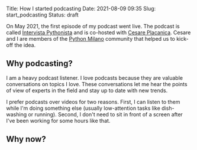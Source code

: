 Title: How I started podcasting
Date: 2021-08-09 09:35
Slug: start_podcasting
Status: draft

On May 2021, the first episode of my podcast went live. The podcast is called [Intervista Pythonista](http://intervistapythonista.com/) and is co-hosted with [Cesare Placanica](https://it.linkedin.com/in/cesare-placanica). Cesare and I are members of the [Python Milano](http://milano.python.it/) community that helped us to kick-off the idea.

## Why podcasting?

I am a heavy podcast listener. I love podcasts because they are valuable conversations on topics I love. These conversations let me hear the points of view of experts in the field and stay up to date with new trends.

I prefer podcasts over videos for two reasons. First, I can listen to them while I'm doing something else (usually low-attention tasks like dish-washing or running). Second, I don't need to sit in front of a screen after I've been working for some hours like that.

## Why now?
